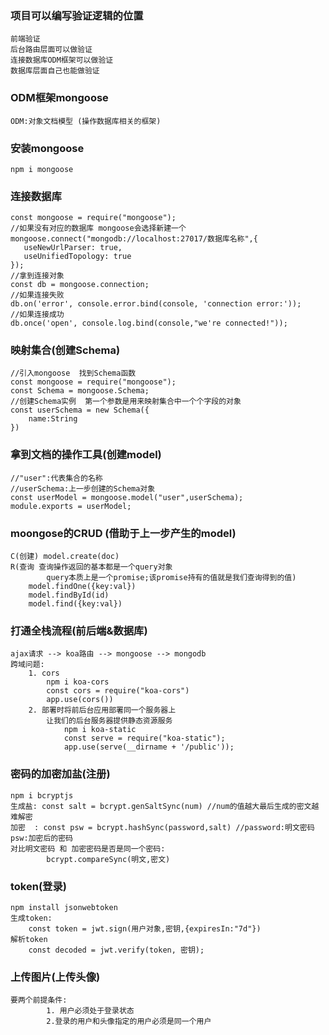 ### 项目可以编写验证逻辑的位置
    前端验证
    后台路由层面可以做验证
    连接数据库ODM框架可以做验证
    数据库层面自己也能做验证

### ODM框架mongoose
    ODM:对象文档模型 (操作数据库相关的框架)

### 安装mongoose
    npm i mongoose

### 连接数据库
    const mongoose = require("mongoose");
    //如果没有对应的数据库 mongoose会选择新建一个
    mongoose.connect("mongodb://localhost:27017/数据库名称",{
       useNewUrlParser: true,
       useUnifiedTopology: true
    });
    //拿到连接对象
    const db = mongoose.connection;
    //如果连接失败
    db.on('error', console.error.bind(console, 'connection error:'));
    //如果连接成功
    db.once('open', console.log.bind(console,"we're connected!"));


### 映射集合(创建Schema)
    //引入mongoose  找到Schema函数
    const mongoose = require("mongoose");
    const Schema = mongoose.Schema;
    //创建Schema实例  第一个参数是用来映射集合中一个个字段的对象
    const userSchema = new Schema({
        name:String
    })

### 拿到文档的操作工具(创建model)
    //"user":代表集合的名称
    //userSchema:上一步创建的Schema对象
    const userModel = mongoose.model("user",userSchema);
    module.exports = userModel;

### moongose的CRUD (借助于上一步产生的model)
    C(创建) model.create(doc)
    R(查询 查询操作返回的基本都是一个query对象
            query本质上是一个promise;该promise持有的值就是我们查询得到的值)
        model.findOne({key:val})
        model.findById(id)
        model.find({key:val})


### 打通全栈流程(前后端&数据库)
    ajax请求 --> koa路由 --> mongoose --> mongodb
    跨域问题:
        1. cors
            npm i koa-cors
            const cors = require("koa-cors")
            app.use(cors())
        2. 部署时将前后台应用部署同一个服务器上
            让我们的后台服务器提供静态资源服务
                npm i koa-static
                const serve = require("koa-static");
                app.use(serve(__dirname + '/public'));

### 密码的加密加盐(注册)
    npm i bcryptjs
    生成盐: const salt = bcrypt.genSaltSync(num) //num的值越大最后生成的密文越难解密
    加密  : const psw = bcrypt.hashSync(password,salt) //password:明文密码 psw:加密后的密码
    对比明文密码 和 加密密码是否是同一个密码:
            bcrypt.compareSync(明文,密文)

### token(登录)
    npm install jsonwebtoken
    生成token:
        const token = jwt.sign(用户对象,密钥,{expiresIn:"7d"})
    解析token
        const decoded = jwt.verify(token, 密钥);

### 上传图片(上传头像)
    要两个前提条件:
            1. 用户必须处于登录状态
            2.登录的用户和头像指定的用户必须是同一个用户

